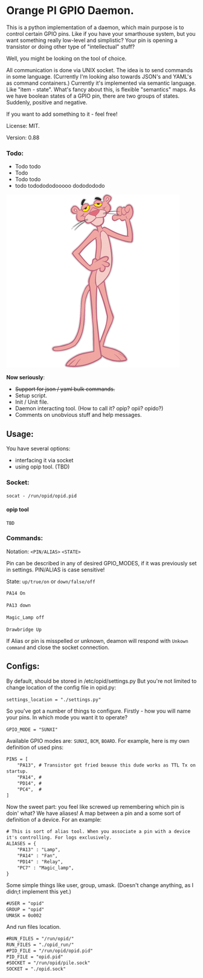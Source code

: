 # Orange PI GPIO Daemon. 

This is a python implementation of a daemon, which main purpose is 
to control certain GPIO pins. 
Like if you have your smarthouse system, but you want 
something really low-level and simplistic? Your pin is opening a 
transistor or doing other type of "intellectual" stuff? 

Well, you might be looking on the tool of choice. 

All communication is done via UNIX socket. The idea is to send commands
in some language. (Currently I'm looking also towards JSON's and YAML's 
as command containers.) Currently it's implemented via 
semantic language. Like "item - state". 
What's fancy about this, is flexible "semantics" maps. As we 
have boolean states of a GPIO pin, there are two groups of states. 
Suddenly, positive and negative. 



If you want to add something to it - feel free! 

License: MIT. 

Version: 0.88

### Todo: 
 * Todo todo
 * Todo 
 * Todo todo
 * todo tododododooooo dododododo
 
 ![Pink Panther ](./pink-panther.png)

 **Now seriously**: 
 * ~~Support for json / yaml bulk commands.~~
 * Setup script. 
 * Init / Unit file. 
 * Daemon interacting tool. (How to call it? opip? opii? opido?)
 * Comments on unobvious stuff and help messages. 
 
## Usage: 

You have several options: 
* interfacing it via socket
* using opip tool. (TBD)

### Socket: 

`socat - /run/opid/opid.pid`

#### opip tool

```
TBD
```

### Commands:


Notation: `<PIN/ALIAS>` `<STATE>`

Pin can be described in any of desired GPIO_MODES, 
if it was previously set in settings.
PIN/ALIAS is case sensitive!

State: `up/true/on` or `down/false/off`

```
PA14 On

PA13 down

Magic_Lamp off

Drawbridge Up
```
If Alias or pin is misspelled or unknown, deamon will respond with `Unkown command`
and close the socket connection. 
## Configs: 
By default, should be stored in /etc/opid/settings.py
But you're not limited to change location of the config file 
in opid.py:

`settings_location = "./settings.py"`

So you've got a number of things to configure. 
Firstly - how you will name your pins. 
In which mode you want it to operate? 

```GPIO_MODE = "SUNXI"```

Available GPIO modes are: `SUNXI`, `BCM`, `BOARD`.
For example, here is my own definition of used pins:
 
```
PINS = [
    "PA13", # Transistor got fried beause this dude works as TTL Tx on startup.
    "PA14", #
    "PD14", #
    "PC4",  #
]
```

Now the sweet part: you feel like screwed up remembering 
which pin is doin' what? We have aliases! A map between a pin and a 
some sort of definition of a device. For an example:   

```
# This is sort of alias tool. When you associate a pin with a device it's controlling. For logs exclusively.
ALIASES = {
    "PA13" : "Lamp",
    "PA14" : "Fan",
    "PD14" : "Relay",
    "PC7" : "Magic_lamp",
}
```
Some simple things like user, group, umask. (Doesn't change anything, 
as I didn;t implement this yet.)
```
#USER = "opid"
GROUP = "opid"
UMASK = 0o002

```

And run files location. 
```
#RUN_FILES = "/run/opid/"
RUN_FILES = "./opid_run/"
#PID_FILE = "/run/opid/opid.pid"
PID_FILE = "opid.pid"
#SOCKET = "/run/opid/pile.sock"
SOCKET = "./opid.sock"
```
